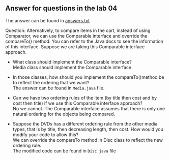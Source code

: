 ## Answer for questions in the lab 04

The answer can be found in [answers.txt](./answers.txt)

Question: Alternatively, to compare items in the cart, instead of using Comparator, we can use the Comparable interface and override the compareTo() method. You can refer to the Java docs to see the information of this interface.
Suppose we are taking this Comparable interface approach.
- What class should implement the Comparable interface?    
    Media class should implement the Comparable interface

- In those classes, how should you implement the compareTo()method be to reflect the ordering that we want?  
    The answer can be found in `Media.java` file.

- Can we have two ordering rules of the item (by title then cost and by cost then title) if we use this Comparable interface approach?  
    No we cannot. The Comparable interface assumes that there is only one natural ordering for the objects being compared.

- Suppose the DVDs has a different ordering rule from the other media types, that is by title, then decreasing length, then cost. How would you modify your code to allow this?  
    We can override the compareTo method in Disc class to reflect the new ordering rule.  
    The modified code can be found in `Disc.java` file